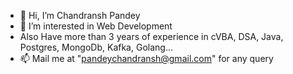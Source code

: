 - 👋 Hi, I’m Chandransh Pandey
- 👀 I’m interested in Web Development
- Also Have more than 3 years of experience in cVBA, DSA, Java, Postgres, MongoDb, Kafka, Golang...
- 📫 Mail me at "pandeychandransh@gmail.com" for any query

<!---
rockyisawesome/rockyisawesome is a ✨ special ✨ repository because its `README.md` (this file) appears on your GitHub profile.
You can click the Preview link to take a look at your changes.
--->
